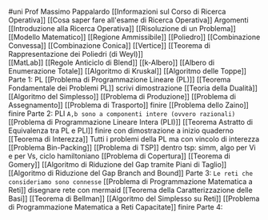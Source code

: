 #uni 
Prof Massimo Pappalardo
[[Informazioni sul Corso di Ricerca Operativa]] 
[[Cosa saper fare all'esame di Ricerca Operativa]] 
Argomenti
[[Introduzione alla Ricerca Operativa]] 
[[Risoluzione di un Problema]] 
[[Modello Matematico]] 
[[Regione Ammissibile]] 
[[Poliedro]] 
[[Combinazione Convessa]] 
[[Combinazione Conica]] 
[[Vertice]] 
[[Teorema di Rappresentazione dei Poliedri (di Weyl)]]  
[[MatLab]] 
[[Regole Anticiclo di Blend]] 
[[k-Albero]] 
[[Albero di Enumerazione Totale]] 
[[Algoritmo di Kruskal]] 
[[Algoritmo delle Toppe]] 
Parte 1: PL
[[Problema di Programmazione Lineare (PL)]] 
	[[Teorema Fondamentale dei Problemi PL]] scrivi dimostrazione
	[[Teoria della Dualità]] 
	[[Algoritmo del Simplesso]] 
[[Problema di Produzione]] 
[[Problema di Assegnamento]] 
[[Problema di Trasporto]] finire
[[Problema dello Zaino]] finire
Parte 2: PLI
`A,b sono a componenti intere (ovvero razionali)` 
[[Problema di Programmazione Lineare Intera (PLI)]] 
	[[Teorema Astratto di Equivalenza tra PL e PLI]] finire con dimostrazione a inizio quaderno
	[[Teorema di Interezza]] 
	Tutti i problemi della PL ma con vincolo di interezza
[[Problema Bin-Packing]] 
[[Problema di TSP]] dentro tsp: simm, algo per Vi e per Vs, ciclo hamiltoniano
[[Problema di Copertura]] 
	[[Teorema di Gomery]] 
	[[Algoritmo di Riduzione del Gap tramite Piani di Taglio]] 
	[[Algoritmo di Riduzione del Gap Branch and Bound]] 
Parte 3:
`Le reti che consideriamo sono connesse` 
[[Problema di Programmazione Matematica a Reti]] disegnare rete con mermaid
	[[Teorema della Caratterizzazione delle Basi]]
	[[Teorema di Bellman]] 
	[[Algoritmo del Simplesso su Reti]] 
[[Problema di Programmazione Matematica a Reti Capacitate]] finire
Parte 4: 